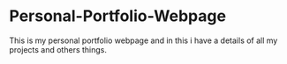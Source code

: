 # Personal-Portfolio-Webpage
This is my personal portfolio webpage and in this i have a details of all my projects and others things.
